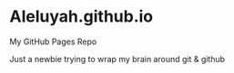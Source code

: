 # Aleluyah.github.io
My GitHub Pages Repo

Just a newbie trying to wrap my brain around git & github
